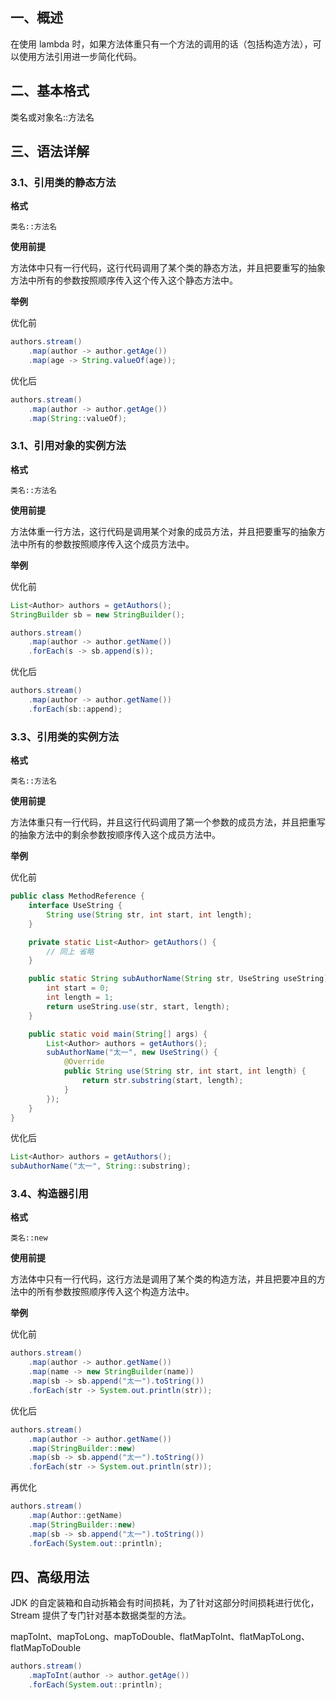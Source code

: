 ## 一、概述

在使用 lambda 时，如果方法体重只有一个方法的调用的话（包括构造方法），可以使用方法引用进一步简化代码。

## 二、基本格式

类名或对象名::方法名

## 三、语法详解

### 3.1、引用类的静态方法

**格式**

`类名::方法名`

**使用前提**

方法体中只有一行代码，这行代码调用了某个类的静态方法，并且把要重写的抽象方法中所有的参数按照顺序传入这个传入这个静态方法中。

**举例**

优化前

```java
authors.stream()
    .map(author -> author.getAge())
    .map(age -> String.valueOf(age));
```

优化后

```java
authors.stream()
    .map(author -> author.getAge())
    .map(String::valueOf);
```

### 3.1、引用对象的实例方法

**格式**

`类名::方法名`

**使用前提**

方法体重一行方法，这行代码是调用某个对象的成员方法，并且把要重写的抽象方法中所有的参数按照顺序传入这个成员方法中。

**举例**

优化前

```java
List<Author> authors = getAuthors();
StringBuilder sb = new StringBuilder();

authors.stream()
    .map(author -> author.getName())
    .forEach(s -> sb.append(s));
```

优化后

```java
authors.stream()
    .map(author -> author.getName())
    .forEach(sb::append);
```

### 3.3、引用类的实例方法

**格式**

`类名::方法名`

**使用前提**

方法体重只有一行代码，并且这行代码调用了第一个参数的成员方法，并且把重写的抽象方法中的剩余参数按顺序传入这个成员方法中。

**举例**

优化前

```java
public class MethodReference {
    interface UseString {
        String use(String str, int start, int length);
    }

    private static List<Author> getAuthors() {
        // 同上 省略
    }

    public static String subAuthorName(String str, UseString useString) {
        int start = 0;
        int length = 1;
        return useString.use(str, start, length);
    }

    public static void main(String[] args) {
        List<Author> authors = getAuthors();
        subAuthorName("太一", new UseString() {
            @Override
            public String use(String str, int start, int length) {
                return str.substring(start, length);
            }
        });
    }
}
```

优化后

```java
List<Author> authors = getAuthors();
subAuthorName("太一", String::substring);
```

### 3.4、构造器引用

**格式**

`类名::new`

**使用前提**

方法体中只有一行代码，这行方法是调用了某个类的构造方法，并且把要冲且的方法中的所有参数按照顺序传入这个构造方法中。

**举例**

优化前

```java
authors.stream()
    .map(author -> author.getName())
    .map(name -> new StringBuilder(name))
    .map(sb -> sb.append("太一").toString())
    .forEach(str -> System.out.println(str));
```

优化后

```java
authors.stream()
    .map(author -> author.getName())
    .map(StringBuilder::new)
    .map(sb -> sb.append("太一").toString())
    .forEach(str -> System.out.println(str));
```

再优化

```java
authors.stream()
    .map(Author::getName)
    .map(StringBuilder::new)
    .map(sb -> sb.append("太一").toString())
    .forEach(System.out::println);
```

## 四、高级用法

JDK 的自定装箱和自动拆箱会有时间损耗，为了针对这部分时间损耗进行优化，Stream 提供了专门针对基本数据类型的方法。

mapToInt、mapToLong、mapToDouble、flatMapToInt、flatMapToLong、flatMapToDouble

```java
authors.stream()
    .mapToInt(author -> author.getAge())
    .forEach(System.out::println);
```